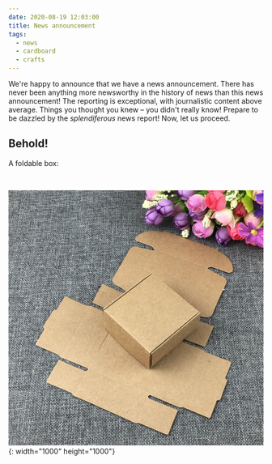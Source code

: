 ```yaml
---
date: 2020-08-19 12:03:00
title: News announcement
tags:
  - news
  - cardboard
  - crafts
---
```


We're happy to announce that we have a news announcement. There has never been anything more newsworthy in the history of news than this news announcement\! The reporting is exceptional, with journalistic content above average. Things you thought you knew – you didn't really know\! Prepare to be dazzled by the *splendiferous* news report\! Now, let us proceed.

## Behold\!

A foldable box:

&nbsp;

![](/uploads/news-announcement/box-template.jpg){: width="1000" height="1000"}